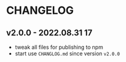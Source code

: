 # CHANGELOG

## v2.0.0 - 2022.08.31 17
* tweak all files for publishing to npm
* start use `CHANGLOG.md` since version `v2.0.0`
